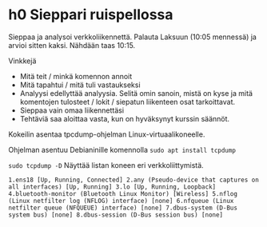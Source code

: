 # h0 Sieppari ruispellossa

Sieppaa ja analysoi verkkoliikennettä. Palauta Laksuun (10:05 mennessä) ja arvioi sitten kaksi. Nähdään taas 10:15.

Vinkkejä

+ Mitä teit / minkä komennon annoit
+ Mitä tapahtui / mitä tuli vastaukseksi
+ Analyysi edellyttää analyysia. Selitä omin sanoin, mistä on kyse ja mitä komentojen tulosteet / lokit / siepatun liikenteen osat tarkoittavat.
+ Sieppaa vain omaa liikennettäsi
+ Tehtäviä saa aloittaa vasta, kun on hyväksynyt kurssin säännöt.



Kokeilin asentaa tpcdump-ohjelman Linux-virtuaalikoneelle. 

Ohjelman asentuu Debianinille komennolla `sudo apt install tcpdump`

`sudo tcpdump -D` Näyttää listan koneen eri verkkoliittymistä.

``1.ens18 [Up, Running, Connected]
2.any (Pseudo-device that captures on all interfaces) [Up, Running]
3.lo [Up, Running, Loopback]
4.bluetooth-monitor (Bluetooth Linux Monitor) [Wireless]
5.nflog (Linux netfilter log (NFLOG) interface) [none]
6.nfqueue (Linux netfilter queue (NFQUEUE) interface) [none]
7.dbus-system (D-Bus system bus) [none]
8.dbus-session (D-Bus session bus) [none]``


